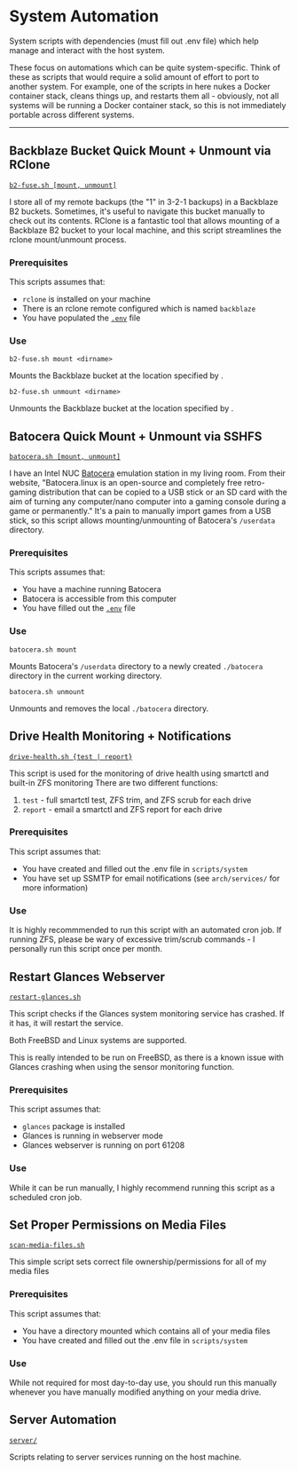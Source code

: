 # System Automation

System scripts with dependencies (must fill out .env file) which help manage and interact with the host system.

These focus on automations which can be quite system-specific.
Think of these as scripts that would require a solid amount of effort to port to another system.
For example, one of the scripts in here nukes a Docker container stack, cleans things up, and restarts them all - obviously, not all systems will be running a Docker container stack, so this is not immediately portable across different systems.

---

## Backblaze Bucket Quick Mount + Unmount via RClone
[`b2-fuse.sh [mount, unmount]`](b2-fuse.sh)

I store all of my remote backups (the "1" in 3-2-1 backups) in a Backblaze B2 buckets.
Sometimes, it's useful to navigate this bucket manually to check out its contents.
RClone is a fantastic tool that allows mounting of a Backblaze B2 bucket to your local machine, and this script streamlines the rclone mount/unmount process.

### Prerequisites
This scripts assumes that:
- `rclone` is installed on your machine
- There is an rclone remote configured which is named `backblaze`
- You have populated the [`.env`](sample.env) file

### Use
`b2-fuse.sh mount <dirname>`

Mounts the Backblaze bucket at the location specified by <dirname>.

`b2-fuse.sh unmount <dirname>`

Unmounts the Backblaze bucket at the location specified by <dirname>.




## Batocera Quick Mount + Unmount via SSHFS
[`batocera.sh [mount, unmount]`](batocera.sh)

I have an Intel NUC [Batocera](https://batocera.org/) emulation station in my living room.
From their website, "Batocera.linux is an open-source and completely free retro-gaming distribution that can be copied to a USB stick or an SD card with the aim of turning any computer/nano computer into a gaming console during a game or permanently."
It's a pain to manually import games from a USB stick, so this script allows mounting/unmounting of Batocera's `/userdata` directory.

### Prerequisites
This scripts assumes that:
- You have a machine running Batocera
- Batocera is accessible from this computer
- You have filled out the [`.env`](sample.env) file

### Use
`batocera.sh mount`

Mounts Batocera's `/userdata` directory to a newly created `./batocera` directory in the current working directory.


`batocera.sh unmount`

Unmounts and removes the local `./batocera` directory.




## Drive Health Monitoring + Notifications
[`drive-health.sh {test | report}`](drive-health.sh)

This script is used for the monitoring of drive health using smartctl and built-in ZFS monitoring
There are two different functions:
1. `test` - full smartctl test, ZFS trim, and ZFS scrub for each drive
2. `report` - email a smartctl and ZFS report for each drive

### Prerequisites
This script assumes that:
- You have created and filled out the .env file in `scripts/system`
- You have set up SSMTP for email notifications (see `arch/services/` for more information)

### Use
It is highly recommmended to run this script with an automated cron job.
If running ZFS, please be wary of excessive trim/scrub commands - I personally run this script once per month.




## Restart Glances Webserver
[`restart-glances.sh`](restart-glances.sh)

This script checks if the Glances system monitoring service has crashed.
If it has, it will restart the service.

Both FreeBSD and Linux systems are supported.

This is really intended to be run on FreeBSD, as there is a known issue with Glances crashing when using the sensor monitoring function.

### Prerequisites
This script assumes that:
- `glances` package is installed
- Glances is running in webserver mode
- Glances webserver is running on port 61208


### Use
While it can be run manually, I highly recommend running this script as a scheduled cron job.




## Set Proper Permissions on Media Files
[`scan-media-files.sh`](scan-media-files.sh)

This simple script sets correct file ownership/permissions for all of my media files

### Prerequisites
This script assumes that:
- You have a directory mounted which contains all of your media files
- You have created and filled out the .env file in `scripts/system`

### Use
While not required for most day-to-day use, you should run this manually whenever you have manually modified anything on your media drive.




## Server Automation
[`server/`](server/)

Scripts relating to server services running on the host machine.
